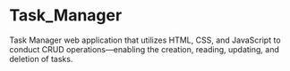 # Task_Manager
Task Manager web application that utilizes HTML, CSS, and JavaScript to conduct CRUD operations—enabling the creation, reading, updating, and deletion of tasks.
